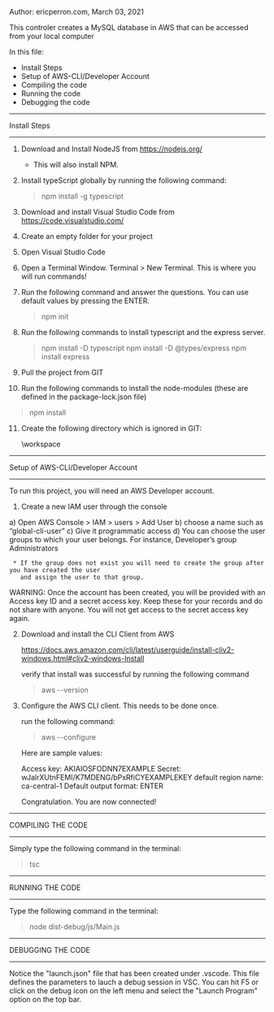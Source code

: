 Author: ericperron.com, March 03, 2021

This controler creates a MySQL database in AWS that can be accessed from your local computer


In this file: 

- Install Steps
- Setup of AWS-CLI/Developer Account
- Compiling the code
- Running the code
- Debugging the code

*******************************
Install Steps
*******************************

1) Download and Install NodeJS from https://nodejs.org/
   - This will also install NPM.

2) Install typeScript globally by running the following command: 
   
   > npm install -g typescript

3) Download and install Visual Studio Code from https://code.visualstudio.com/

4) Create an empty folder for your project

5) Open Visual Studio Code

6) Open a Terminal Window. Terminal > New Terminal. This is where you will run commands!

7) Run the following command and answer the questions. You can use default values by pressing the 
   ENTER.
   
   > npm init 

8) Run the following commands to install typescript and the express server. 

   > npm install -D typescript
   > npm install -D @types/express
   > npm install express
   
9) Pull the project from GIT

10) Run the following commands to install the node-modules (these are defined in the package-lock.json file)  
   
   > npm install

11) Create the following directory which is ignored in GIT: 

      \workspace

	  

*******************************
Setup of AWS-CLI/Developer Account
*******************************

To run this project, you will need an AWS Developer account. 

1) Create a new IAM user through the console
  
  a) Open AWS Console > IAM > users > Add User
  b) choose a name such as “global-cli-user”
  c) Give it programmatic access
  d) You can choose the user groups to which your user belongs. For instance, 
     Developer’s group
     Administrators
     
     * If the group does not exist you will need to create the group after you have created the user 
       and assign the user to that group.
  
  WARNING: Once the account has been created, you will be provided with an Access key ID and a 
  secret access key. Keep these for your records and do not share with anyone. You will not get 
  access to the secret access key again. 

2) Download and install the CLI Client from AWS 
   
   https://docs.aws.amazon.com/cli/latest/userguide/install-cliv2-windows.html#cliv2-windows-Install

   verify that install was successful by running the following command
   
   > aws --version

3) Configure the AWS CLI client. This needs to be done once.

   run the following command: 

   > aws --configure

   Here are sample values: 

     Access key: AKIAIOSFODNN7EXAMPLE
     Secret: wJalrXUtnFEMI/K7MDENG/bPxRfiCYEXAMPLEKEY
     default region name: ca-central-1 
     Default output format: ENTER

   Congratulation. You are now connected!

   
   
   
   

*******************************
COMPILING THE CODE
*******************************

Simply type the following command in the terminal: 

> tsc

*******************************
RUNNING THE CODE
*******************************

Type the following command in the terminal: 

> node dist-debug/js/Main.js

*******************************
DEBUGGING THE CODE
*******************************

Notice the "launch.json" file that has been created under .vscode. This file defines the
parameters to lauch a debug session in VSC. You can hit F5 or click on the debug icon on the left menu 
and select the "Launch Program" option on the top bar. 
